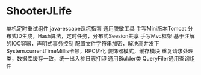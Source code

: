 # ShooterJLife
单机定时重试组件
java-escape踩坑指南
通用脱敏工具
手写Mini版本Tomcat
分布式ID生成，Hash算法，定时任务，分布式Seesion共享
手写Mvc框架
基于注解的IOC容器，声明式事务控制
配置文件字符串加密，解决高并发下System.currentTimeMillis卡顿，RPC优化
装饰器模式，缓存模块
重复请求处理类，数据库缓存一致，统一出入参日志打印
通用Biulder类
QueryFiler通用查询组件
